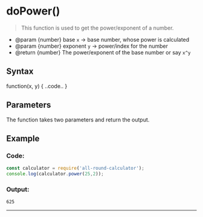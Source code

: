 # doPower()

> This function is used to get the power/exponent of a number.

- @param {number} base `x` -> base number, whose power is calculated
- @param {number} exponent `y` -> power/index for the number
- @return {number} The power/exponent of the base number or say `x^y`

## Syntax

function(x, y) { ..code.. }

## Parameters

The function takes two parameters and return the output.

## Example

### Code:
```js
const calculator = require('all-round-calculator');
console.log(calculator.power(25,2));
```

### Output:
```bash
625
```

---

